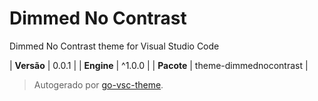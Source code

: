# Dimmed No Contrast

Dimmed No Contrast theme for Visual Studio Code

| **Versão** | 0.0.1 |
| **Engine** | ^1.0.0 |
| **Pacote** | theme-dimmednocontrast |

> Autogerado por [go-vsc-theme](https://github.com/natalbu/go-vsc-theme).
